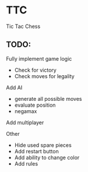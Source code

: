 <h1>TTC</h1>

<p>Tic Tac Chess</p>

<h2>TODO:</h2>

<p>Fully implement game logic</p>

<ul>
<li>Check for victory</li>
<li>Check moves for legality</li>
</ul>

<p>Add AI</p>

<ul>
<li>generate all possible moves</li>
<li>evaluate position</li>
<li>negamax</li>
</ul>

<p>Add multiplayer</p>

<p>Other</p>

<ul>
<li>Hide used spare pieces</li>
<li>Add restart button</li>
<li>Add ability to change color</li>
<li>Add rules</li>
</ul>
